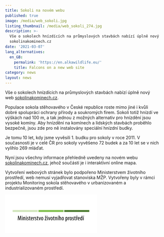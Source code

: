 ```yaml
---
title: Sokoli na novém webu
published: true
image: /media/web_sokoli.jpg
listing_thumbnail: /media/web_sokoli_274.jpg
description: >-
  Vše o sokolech hnízdících na průmyslových stavbách nabízí úplně nový web
  sokolinakominech.cz
date: '2021-03-07'
lang_alternatives:
  en_GB:
    permalink: 'https://en.alkawildlife.eu/'
    title: Falcons on a new web site
category: news
layout: news
---
```

Vše o sokolech hnízdících na průmyslových stavbách nabízí úplně nový web [sokolinakominech.cz](https://sokolinakominech.cz/). 

Populace sokola stěhovavého v České republice roste mimo jiné i kvůli dobré spolupráci ochrany přírody a soukromých firem. Sokoli totiž hnízdí ve výškách nad 100 m, a tak jednou z možných alternativ pro hnízdění jsou vysoké komíny. Aby hnízdění na komínech a lidských stavbách proběhlo bezpečně, jsou zde pro ně instalovány speciální hnízdní budky.

Je tomu 10 let, kdy jsme vyvěsili 1. budku pro sokoly v roce 2011. V současnosti je v celé ČR pro sokoly vyvěšeno 72 budek a za 10 let se v nich vylíhlo 269 mláďat. 

Nyní jsou všechny informace přehledně uvedeny na novém webu [sokolinakominech.cz](https://sokolinakominech.cz/), jehož součástí je i interaktivní online mapa. 



Vytvoření webových stránek bylo podpořeno Ministerstvem životního prostředí, web nemusí vyjadřovat stanoviska MŽP. Vytvořeny byly v rámci projektu Monitoring sokola stěhovavého v urbanizovaném a industrializovaném prostředí.

![](/media/opeu-logo-mzp_20141218v_300.jpg)
